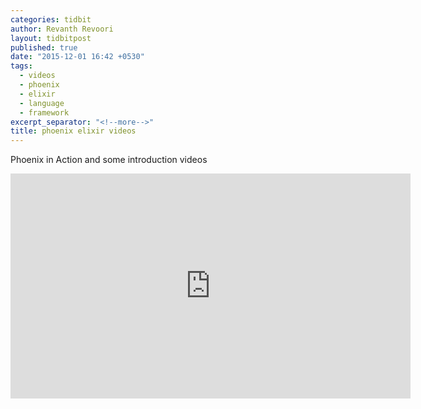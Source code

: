 ```yaml
---
categories: tidbit
author: Revanth Revoori
layout: tidbitpost
published: true
date: "2015-12-01 16:42 +0530"
tags: 
  - videos
  - phoenix
  - elixir
  - language
  - framework
excerpt_separator: "<!--more-->"
title: phoenix elixir videos
---
```


<div><p>Phoenix in Action and some introduction videos</p></div>

<div class="video">
<iframe width="640" height="360" src="https://www.youtube.com/playlist?list=PLODEHBWx9Tr6HKczGyCoDWZjsw6G9Ewpw" frameborder="0" allowfullscreen></iframe>
</div>
<!--more-->